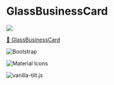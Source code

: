 # GlassBusinessCard

![](https://github.com/acarcem/glassbusinesscard/blob/main/glass.gif)

[:link: GlassBusinessCard](https://acarcem.github.io/glassbusinesscard/)

![Bootstrap]('https://getbootstrap.com/')

![Material Icons]('https://material.io/resources/icons/?style=baseline')

![vanilla-tilt.js]('https://micku7zu.github.io/vanilla-tilt.js/')

